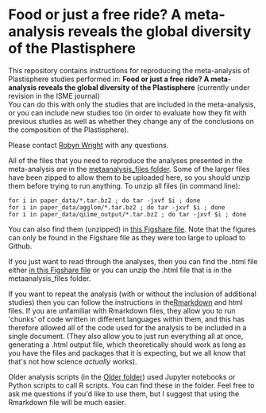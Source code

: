 # Food or just a free ride? A meta-analysis reveals the global diversity of the Plastisphere


This repository contains instructions for reproducing the meta-analysis of Plastisphere studies performed in:
**Food or just a free ride? A meta-analysis reveals the global diversity of the Plastisphere** (currently under revision in the ISME journal)</br>
You can do this with only the studies that are included in the meta-analysis, or you can include new studies too (in order to evaluate how they fit with previous studies as well as whether they change any of the conclusions on the composition of the Plastisphere).

Please contact [Robyn Wright](mailto:robyn.wright@dal.ca) with any questions.

All of the files that you need to reproduce the analyses presented in the meta-analysis are in the [metaanalysis_files folder](https://github.com/R-Wright-1/Plastisphere-MetaAnalysis/tree/master/metaanalysis_files). Some of the larger files have been zipped to allow them to be uploaded here, so you should unzip them before trying to run anything.
To unzip all files (in command line):
```
for i in paper_data/*.tar.bz2 ; do tar -jxvf $i ; done
for i in paper_data/agglom/*.tar.bz2 ; do tar -jxvf $i ; done
for i in paper_data/qiime_output/*.tar.bz2 ; do tar -jxvf $i ; done
```
You can also find them (unzipped) in [this Figshare file](https://doi.org/10.6084/m9.figshare.12227303). Note that the figures can only be found in the Figshare file as they were too large to upload to Github.

If you just want to read through the analyses, then you can find the .html file either [in this Figshare file](https://doi.org/10.6084/m9.figshare.12923855) or you can unzip the .html file that is in the metaanalysis_files folder. 

If you want to repeat the analysis (with or without the inclusion of additional studies) then you can follow the instructions in the[Rmarkdown](https://rmarkdown.rstudio.com/) and html files. If you are unfamiliar with Rmarkdown files, they allow you to run 'chunks' of code written in different languages within them, and this has therefore allowed all of the code used for the analysis to be included in a single document. (They also allow you to just run everything all at once, generating a .html output file, which theoretically should work as long as you have the files and packages that it is expecting, but we all know that that's not how science *actually* works). 

Older analysis scripts (in the [Older folder](https://github.com/R-Wright-1/Plastisphere-MetaAnalysis/tree/master/Older)) used Jupyter notebooks or Python scripts to call R scripts. You can find these in the folder. Feel free to ask me questions if you'd like to use them, but I suggest that using the Rmarkdown file will be much easier. 
